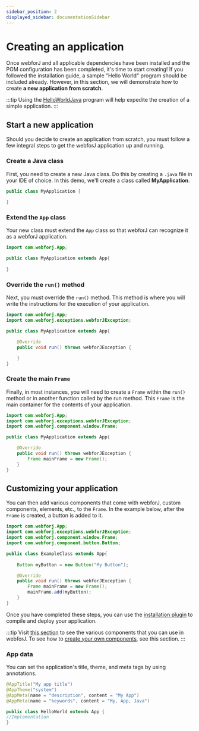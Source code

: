 ```yaml
---
sidebar_position: 2
displayed_sidebar: documentationSidebar
---
```


# Creating an application

Once webforJ and all applicable dependencies have been installed and the POM configuration has been completed, it's time to start creating! If you followed the installation guide, a sample "Hello World" program should be included already. However, in this section, we will demonstrate how to create **a new application from scratch**.

:::tip
Using the [HelloWorldJava](./templates/hello-world) program will help expedite the creation of a simple application.
:::

## Start a new application
Should you decide to create an application from scratch, you must follow a few integral steps to get the webforJ application up and running.

### Create a Java class
 
First, you need to create a new Java class. Do this by creating a `.java` file in your IDE of choice. In this demo, we'll 
create a class called **MyApplication**. 

```java
public class MyApplication {
    
}

```
### Extend the `App` class

Your new class must extend the `App` class so that webforJ can recognize it as a webforJ application.

```java
import com.webforj.App;

public class MyApplication extends App{
    
}
```

### Override the `run()` method

Next, you must override the  `run()` method. This method is where you will write the instructions for the execution of your application.

```java
import com.webforj.App;
import com.webforj.exceptions.webforJException;

public class MyApplication extends App{

    @Override
    public void run() throws webforJException { 

    }
}
```

### Create the main `Frame`

Finally, in most instances, you will need to create a `Frame` within the `run()` method or in another function called by the run method. This `Frame` is the main container for the contents of your application.

```java
import com.webforj.App;
import com.webforj.exceptions.webforJException;
import com.webforj.component.window.Frame;

public class MyApplication extends App{

    @Override
    public void run() throws webforJException { 
        Frame mainFrame = new Frame();
    }
}
```

## Customizing your application

You can then add various components that come with webforJ, custom components, elements, etc., to the `Frame`. In the example below, after the `Frame` is created, a button is added to it.

```java
import com.webforj.App;
import com.webforj.exceptions.webforJException;
import com.webforj.component.window.Frame;
import com.webforj.component.button.Button;

public class ExampleClass extends App{
    
    Button myButton = new Button("My Button");

    @Override
    public void run() throws webforJException { 
        Frame mainFrame = new Frame();
        mainFrame.add(myButton);
    }
}
```

Once you have completed these steps, you can use the [installation plugin](./configuration.md) to compile and deploy your application. 

:::tip
Visit [this section](../components/overview) to see the various components that you can use in webforJ. To see how to [create your own components](../building-ui/basics), see this section.
:::

### App data

You can set the application's title, theme, and meta tags by using annotations.

```java
@AppTitle("My app title")
@AppTheme("system")
@AppMeta(name = "description", content = "My App")
@AppMeta(name = "keywords", content = "My, App, Java")

public class HelloWorld extends App {
//Implementation
}
```